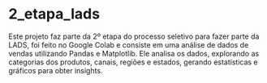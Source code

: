 # 2_etapa_lads
Este projeto faz parte da 2º etapa do processo seletivo para fazer parte da LADS, foi feito no Google Colab e consiste em uma análise de dados de vendas utilizando Pandas e Matplotlib. Ele analisa os dados, explorando as categorias dos produtos, canais, regiões e estados, gerando estatísticas e gráficos para obter insights.
